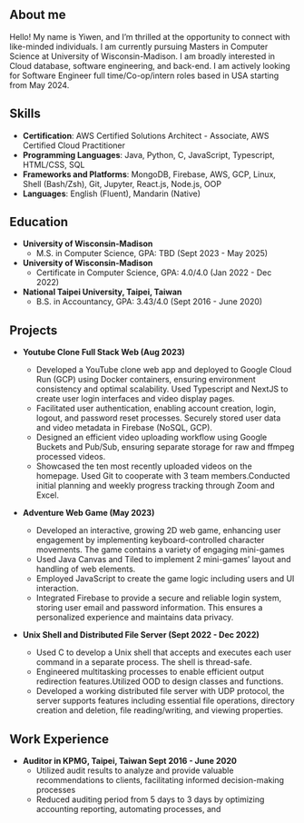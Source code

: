 ## About me
Hello! My name is Yiwen, and I’m thrilled at the opportunity to connect with like-minded individuals. I am currently pursuing Masters in Computer Science at University of Wisconsin-Madison. I am broadly interested in Cloud database, software engineering, and back-end. I am actively looking for Software Engineer full time/Co-op/intern roles based in USA starting from May 2024.

## Skills
- **Certification**: AWS Certified Solutions Architect - Associate, AWS Certified Cloud Practitioner
- **Programming Languages**: Java, Python, C, JavaScript, Typescript, HTML/CSS, SQL
- **Frameworks and Platforms**: MongoDB, Firebase, AWS, GCP, Linux, Shell (Bash/Zsh), Git, Jupyter, React.js, Node.js, OOP
- **Languages**: English (Fluent), Mandarin (Native)

## Education
- **University of Wisconsin-Madison**
  - M.S. in Computer Science, GPA: TBD (Sept 2023 - May 2025)
- **University of Wisconsin-Madison**
  - Certificate in Computer Science, GPA: 4.0/4.0 (Jan 2022 - Dec 2022)
- **National Taipei University, Taipei, Taiwan**
  - B.S. in Accountancy, GPA: 3.43/4.0 (Sept 2016 - June 2020)
    
## Projects
- **Youtube Clone Full Stack Web (Aug 2023)**
  - Developed a YouTube clone web app and deployed to Google Cloud Run (GCP) using Docker containers,
ensuring environment consistency and optimal scalability. Used Typescript and NextJS to create user login
interfaces and video display pages.
  - Facilitated user authentication, enabling account creation, login, logout, and password reset processes. Securely
stored user data and video metadata in Firebase (NoSQL, GCP).
  - Designed an efficient video uploading workflow using Google Buckets and Pub/Sub, ensuring separate
storage for raw and ffmpeg processed videos.
  - Showcased the ten most recently uploaded videos on the homepage. Used Git to cooperate with 3 team
members.Conducted initial planning and weekly progress tracking through Zoom and Excel.

- **Adventure Web Game (May 2023)**
  - Developed an interactive, growing 2D web game, enhancing user engagement by implementing
keyboard-controlled character movements. The game contains a variety of engaging mini-games
  - Used Java Canvas and Tiled to implement 2 mini-games’ layout and handling of web elements.
  - Employed JavaScript to create the game logic including users and UI interaction.
  - Integrated Firebase to provide a secure and reliable login system, storing user email and password information.
This ensures a personalized experience and maintains data privacy.

- **Unix Shell and Distributed File Server (Sept 2022 - Dec 2022)**
  - Used C to develop a Unix shell that accepts and executes each user command in a separate process. The shell
is thread-safe.
  - Engineered multitasking processes to enable efficient output redirection features.Utilized OOD to design
classes and functions.
  - Developed a working distributed file server with UDP protocol, the server supports features including
essential file operations, directory creation and deletion, file reading/writing, and viewing properties.

## Work Experience
- **Auditor in KPMG, Taipei, Taiwan Sept 2016 - June 2020**
  - Utilized audit results to analyze and provide valuable recommendations to clients, facilitating informed
decision-making processes
  - Reduced auditing period from 5 days to 3 days by optimizing accounting reporting, automating processes, and




